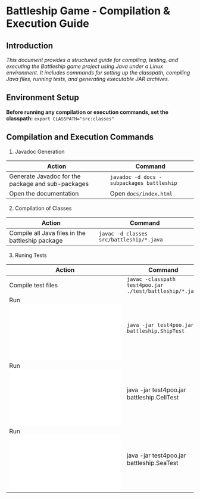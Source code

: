 # Battleship Game - Compilation & Execution Guide
## Introduction
*This document provides a structured guide for compiling, testing, and executing the Battleship game project using Java under a Linux environment. It includes commands for setting up the classpath, compiling Java files, running tests, and generating executable JAR archives.*

## Environment Setup

**Before running any compilation or execution commands, set the classpath:**
`export CLASSPATH="src:classes"`

## Compilation and Execution Commands
1. Javadoc Generation  

|Action|Command|
|------|-------|
|Generate Javadoc for the package and sub-packages|`javadoc -d docs -subpackages battleship`|
|Open the documentation|Open `docs/index.html`|

2. Compilation of Classes  

|Action|Command|
|------|-------|
|Compile all Java files in the battleship package|`javac -d classes src/battleship/*.java`|  

3. Runing Tests  

|Action|Command|
|------|-------|
|Compile test files|`javac -classpath test4poo.jar ./test/battleship/*.java`|
|Run ![ShipTest](test/ShipTest.java)|`java -jar test4poo.jar battleship.ShipTest`|
|Run ![CellTest](test/CellTest.java)|java -jar test4poo.jar battleship.CellTest|
|Run ![SeaTest](test/SeaTest.java)|java -jar test4poo.jar battleship.SeaTest|
